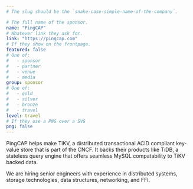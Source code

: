 ```yaml
---
# The slug should be the `snake-case-simple-name-of-the-company`.

# The full name of the sponsor.
name: "PingCAP"
# Whatever link they ask for.
link: "https://pingcap.com"
# If they show on the frontpage.
featured: false
# One of:
#   - sponsor
#   - partner
#   - venue
#   - media
group: sponsor
# One of:
#   - gold
#   - silver
#   - bronze
#   - travel
level: travel
# If they use a PNG over a SVG
png: false
---
```


<!-- Their description. -->
PingCAP helps make TiKV, a distributed transactional ACID compliant key-value store that is part of the CNCF. It backs their products like TiDB, a stateless query engine that offers seamless MySQL compatability to TiKV backed data.

We are hiring senior engineers with experience in distributed systems, storage technologies, data structures, networking, and FFI.
